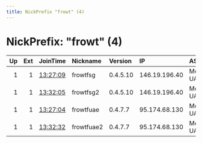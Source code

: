 ```yaml
---
title: NickPrefix "frowt" (4)
---
```


# NickPrefix: "frowt" (4)

|   Up |   Ext | JoinTime                                                                                              | Nickname   | Version   | IP            | AS             | CC   |   ORp |   Dirp | OS    | Contact         |   eFamMembers |
|-----:|------:|:------------------------------------------------------------------------------------------------------|:-----------|:----------|:--------------|:---------------|:-----|------:|-------:|:------|:----------------|--------------:|
|    1 |     1 | [13:27:09](https://nusenu.github.io/OrNetStats/w/relay/E04A5A9F02E5D3160F58B16F47A166BD1EF07EA7.html) | frowtfsg   | 0.4.5.10  | 146.19.196.40 | Melbikomas UAB | sg   |   443 |      0 | Linux | abuse@fro.email |             1 |
|    1 |     1 | [13:32:05](https://nusenu.github.io/OrNetStats/w/relay/1AAD00B05F60E6DBDF108ED8270804E150119647.html) | frowtfsg2  | 0.4.5.10  | 146.19.196.40 | Melbikomas UAB | sg   |  9002 |      0 | Linux | abuse@fro.email |             1 |
|    1 |     1 | [13:27:04](https://nusenu.github.io/OrNetStats/w/relay/F90ACE3DD0A277007102F37668453FFB65B6C0F5.html) | frowtfuae  | 0.4.7.7   | 95.174.68.130 | Melbikomas UAB | ae   |   443 |      0 | Linux | abuse@fro.email |             1 |
|    1 |     1 | [13:32:32](https://nusenu.github.io/OrNetStats/w/relay/43BAC807726CA916E2D4467D4D637A28454EB0EF.html) | frowtfuae2 | 0.4.7.7   | 95.174.68.130 | Melbikomas UAB | ae   |  9002 |      0 | Linux | abuse@fro.email |             1 |
